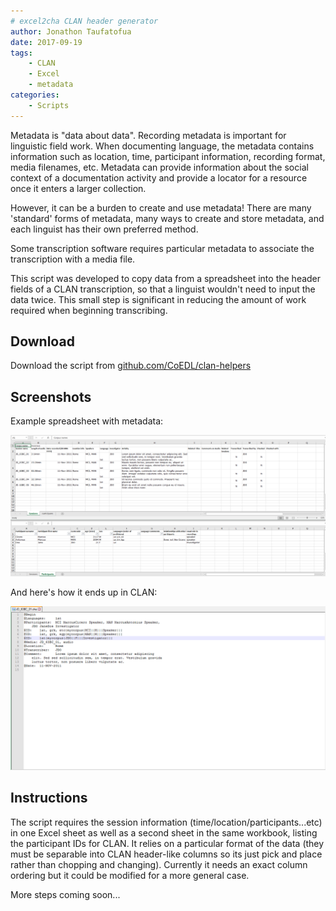 ```yaml
---
# excel2cha CLAN header generator
author: Jonathon Taufatofua
date: 2017-09-19
tags:
    - CLAN
    - Excel
    - metadata
categories:
    - Scripts
---
```


Metadata is "data about data". Recording metadata is important for linguistic field work. When documenting language, the metadata contains information such as location, time, participant information, recording format, media filenames, etc. Metadata can provide information about the social context of a documentation activity and provide a locator for a resource once it enters a larger collection. 

<!--more-->

However, it can be a burden to create and use metadata! There are many 'standard' forms of metadata, many ways to create and store metadata, and each linguist has their own preferred method. 
 
Some transcription software requires particular metadata to associate the transcription with a media file.
 
This script was developed to copy data from a spreadsheet into the header fields of a CLAN transcription, so that a linguist wouldn't need to input the data twice. This small step is significant in reducing the amount of work required when beginning transcribing.

## Download

Download the script from 
[github.com/CoEDL/clan-helpers](https://github.com/CoEDL/clan-helpers)

## Screenshots

Example spreadsheet with metadata:

![Excel metadata spreadsheet](excel.png)

And here's how it ends up in CLAN:

![CLAN header](clan.png)

## Instructions

The script requires the session information (time/location/participants...etc) in one Excel sheet as well as a second sheet in the same workbook, listing the participant IDs for CLAN. It relies on a particular format of the data (they must be separable into CLAN header-like columns so its just pick and place rather than chopping and changing). Currently it needs an exact column ordering but it could be modified for a more general case.

More steps coming soon...
